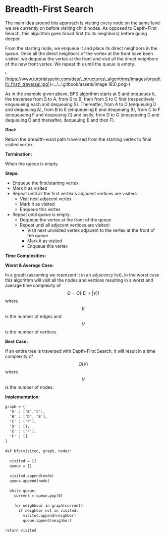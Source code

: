 # Breadth-First Search

The main idea around this approach is visiting every node on the same level we are currently on before visiting child nodes. As opposed to Depth-First Search, this algorithm goes broad first (to its neighbors) before going deeper.&#x20;

From the starting node, we enqueue it and place its direct neighbors in the queue. Once all the direct neighbors of the vertex at the front have been visited, we dequeue the vertex at the front and visit all the direct neighbors of the new front vertex. We repeat this until the queue is empty.

![https://www.tutorialspoint.com/data\_structures\_algorithms/images/breadth\_first\_traversal.jpg](<../../.gitbook/assets/image (83).png>)

As in the example given above, BFS algorithm starts at S and enqueues it, the traverses from S to A, from S to B, then from S to C first (respectively enqueueing each and dequeuing S). Thereafter, from A to D (enqueuing D and dequeuing A), from B to E (enqueueing E and dequeuing B), from C to F (enqueueing F and dequeuing C) and lastly, from D to G (enqueueing G and dequeuing D and thereafter, dequeuing E and then F).

**Goal:**

Return the breadth-ward path traversed from the starting vertex to final visited vertex.

**Termination:**

When the queue is empty.

**Steps:**

* Enqueue the first/starting vertex
* Mark it as visited
* Repeat until all the first vertex's adjacent vertices are visited:
  * Visit next adjacent vertex
  * Mark it as visited
  * Enqueue this vertex
* Repeat until queue is empty:
  * Dequeue the vertex at the front of the queue
  * Repeat until all adjacent vertices are visited:
    * Visit next unvisited vertex adjacent to the vertex at the front of the queue
    * Mark it as visited&#x20;
    * Enqueue this vertex

**Time Complexities:**

**Worst & Average Case:**

In a graph (assuming we represent it in an adjacency list), in the worst case this algorithm will visit all the nodes and vertices resulting in a worst and average time complexity of $$Θ=O(|E| + |V|)$$where $$E$$ is the number of edges and $$V$$ is the number of vertices.

**Best Case:**

If an entire tree is traversed with Depth-First Search, it will result in a time complexity of $$Ω(V)$$ where $$V$$ is the number of nodes.

**Implementation:**

```
graph = {
  'A' : ['B','C'],
  'B' : ['D', 'E'],
  'C' : ['F'],
  'D' : [],
  'E' : ['F'],
  'F' : []
}

def bfs(visited, graph, node):
  
  visited = []
  queue = []
  
  visited.append(node)
  queue.append(node)

  while queue:
    current = queue.pop(0) 

    for neighbour in graph[current]:
      if neighbor not in visited:
        visited.append(neighbor)
        queue.append(neighbor)
        
return visited
```

